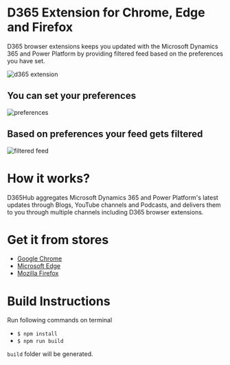 # D365 Extension for Chrome, Edge and Firefox
D365 browser extensions keeps you updated with the Microsoft Dynamics 365 and Power Platform by providing filtered feed based on the preferences you have set.

![d365 extension](https://d365hub.com/images/extensions/all.png "D365 extension")

## You can set your preferences
![preferences](https://d365hub.com/images/extensions/Preferences.png "Preferences")


## Based on preferences your feed gets filtered
![filtered feed](https://d365hub.com/images/extensions/feed.png "Filtered feed")

# How it works?
D365Hub aggregates Microsoft Dynamics 365 and Power Platform's latest updates through Blogs, YouTube channels and Podcasts, and delivers them to you through multiple channels including D365 browser extensions.

# Get it from stores
- [Google Chrome](https://chrome.google.com/webstore/detail/d365-dynamics-365-power-p/fogmingjemmagobaogmanbfeljbboehd)
- [Microsoft Edge](https://microsoftedge.microsoft.com/addons/detail/d365-dynamics-365-powe/pkmajmmggfnnaaphibbjfoecomobhinc)
- [Mozilla Firefox](https://addons.mozilla.org/en-US/firefox/addon/d365)

# Build Instructions
Run following commands on terminal
- `$ npm install`
- `$ npm run build`

`build` folder will be generated.

